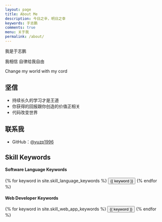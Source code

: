 ```yaml
---
layout: page
title: About Me
description: 今日之辛，明日之幸
keywords: 于志鹏
comments: true
menu: 关于我
permalink: /about/
---
```


我是于志鹏

我相信 自律给我自由

Change my world with my cord

## 坚信

* 持续长久的学习才是王道
* 你获得的回报跟你创造的价值正相关
* 代码改变世界

## 联系我

* GitHub：[@yuzp1996](https://github.com/yuzp1996)


## Skill Keywords

#### Software Language Keywords
<div class="btn-inline">
    {% for keyword in site.skill_language_keywords %}
    <button class="btn btn-outline" type="button">{{ keyword }}</button>
    {% endfor %}
</div>

#### Web Developer Keywords
<div class="btn-inline">
    {% for keyword in site.skill_web_app_keywords %}
    <button class="btn btn-outline" type="button">{{ keyword }}</button>
    {% endfor %}
</div>
